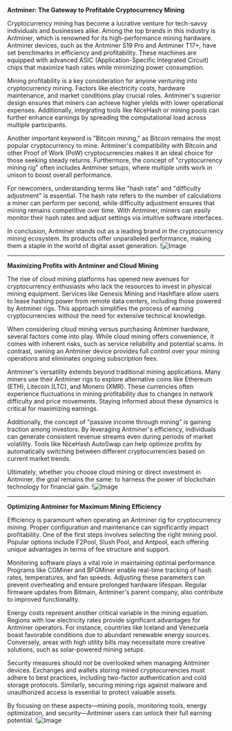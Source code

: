 **Antminer: The Gateway to Profitable Cryptocurrency Mining**

Cryptocurrency mining has become a lucrative venture for tech-savvy individuals and businesses alike. Among the top brands in this industry is Antminer, which is renowned for its high-performance mining hardware. Antminer devices, such as the Antminer S19 Pro and Antminer T17+, have set benchmarks in efficiency and profitability. These machines are equipped with advanced ASIC (Application-Specific Integrated Circuit) chips that maximize hash rates while minimizing power consumption.

Mining profitability is a key consideration for anyone venturing into cryptocurrency mining. Factors like electricity costs, hardware maintenance, and market conditions play crucial roles. Antminer's superior design ensures that miners can achieve higher yields with lower operational expenses. Additionally, integrating tools like NiceHash or mining pools can further enhance earnings by spreading the computational load across multiple participants.

Another important keyword is "Bitcoin mining," as Bitcoin remains the most popular cryptocurrency to mine. Antminer's compatibility with Bitcoin and other Proof of Work (PoW) cryptocurrencies makes it an ideal choice for those seeking steady returns. Furthermore, the concept of "cryptocurrency mining rig" often includes Antminer setups, where multiple units work in unison to boost overall performance.

For newcomers, understanding terms like "hash rate" and "difficulty adjustment" is essential. The hash rate refers to the number of calculations a miner can perform per second, while difficulty adjustment ensures that mining remains competitive over time. With Antminer, miners can easily monitor their hash rates and adjust settings via intuitive software interfaces.

In conclusion, Antminer stands out as a leading brand in the cryptocurrency mining ecosystem. Its products offer unparalleled performance, making them a staple in the world of digital asset generation. !![Image](https://github.com/user-attachments/assets/3be06921-4469-491d-bd37-5f14c53422b7)

---

**Maximizing Profits with Antminer and Cloud Mining**

The rise of cloud mining platforms has opened new avenues for cryptocurrency enthusiasts who lack the resources to invest in physical mining equipment. Services like Genesis Mining and Hashflare allow users to lease hashing power from remote data centers, including those powered by Antminer rigs. This approach simplifies the process of earning cryptocurrencies without the need for extensive technical knowledge.

When considering cloud mining versus purchasing Antminer hardware, several factors come into play. While cloud mining offers convenience, it comes with inherent risks, such as service reliability and potential scams. In contrast, owning an Antminer device provides full control over your mining operations and eliminates ongoing subscription fees.

Antminer's versatility extends beyond traditional mining applications. Many miners use their Antminer rigs to explore alternative coins like Ethereum (ETH), Litecoin (LTC), and Monero (XMR). These currencies often experience fluctuations in mining profitability due to changes in network difficulty and price movements. Staying informed about these dynamics is critical for maximizing earnings.

Additionally, the concept of "passive income through mining" is gaining traction among investors. By leveraging Antminer's efficiency, individuals can generate consistent revenue streams even during periods of market volatility. Tools like NiceHash AutoSwap can help optimize profits by automatically switching between different cryptocurrencies based on current market trends.

Ultimately, whether you choose cloud mining or direct investment in Antminer, the goal remains the same: to harness the power of blockchain technology for financial gain. !![Image](https://github.com/user-attachments/assets/3be06921-4469-491d-bd37-5f14c53422b7)

---

**Optimizing Antminer for Maximum Mining Efficiency**

Efficiency is paramount when operating an Antminer rig for cryptocurrency mining. Proper configuration and maintenance can significantly impact profitability. One of the first steps involves selecting the right mining pool. Popular options include F2Pool, Slush Pool, and Antpool, each offering unique advantages in terms of fee structure and support.

Monitoring software plays a vital role in maintaining optimal performance. Programs like CGMiner and BFGMiner enable real-time tracking of hash rates, temperatures, and fan speeds. Adjusting these parameters can prevent overheating and ensure prolonged hardware lifespan. Regular firmware updates from Bitmain, Antminer's parent company, also contribute to improved functionality.

Energy costs represent another critical variable in the mining equation. Regions with low electricity rates provide significant advantages for Antminer operators. For instance, countries like Iceland and Venezuela boast favorable conditions due to abundant renewable energy sources. Conversely, areas with high utility bills may necessitate more creative solutions, such as solar-powered mining setups.

Security measures should not be overlooked when managing Antminer devices. Exchanges and wallets storing mined cryptocurrencies must adhere to best practices, including two-factor authentication and cold storage protocols. Similarly, securing mining rigs against malware and unauthorized access is essential to protect valuable assets.

By focusing on these aspects—mining pools, monitoring tools, energy optimization, and security—Antminer users can unlock their full earning potential. !![Image](https://github.com/user-attachments/assets/3be06921-4469-491d-bd37-5f14c53422b7)